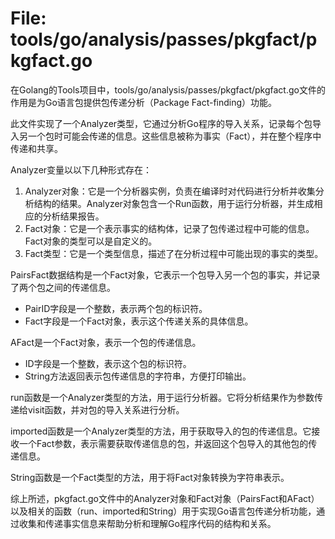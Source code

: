 # File: tools/go/analysis/passes/pkgfact/pkgfact.go

在Golang的Tools项目中，tools/go/analysis/passes/pkgfact/pkgfact.go文件的作用是为Go语言包提供包传递分析（Package Fact-finding）功能。

此文件实现了一个Analyzer类型，它通过分析Go程序的导入关系，记录每个包导入另一个包时可能会传递的信息。这些信息被称为事实（Fact），并在整个程序中传递和共享。

Analyzer变量以以下几种形式存在：

1. Analyzer对象：它是一个分析器实例，负责在编译时对代码进行分析并收集分析结构的结果。Analyzer对象包含一个Run函数，用于运行分析器，并生成相应的分析结果报告。
2. Fact对象：它是一个表示事实的结构体，记录了包传递过程中可能的信息。Fact对象的类型可以是自定义的。
3. Fact类型：它是一个类型信息，描述了在分析过程中可能出现的事实的类型。

PairsFact数据结构是一个Fact对象，它表示一个包导入另一个包的事实，并记录了两个包之间的传递信息。
- PairID字段是一个整数，表示两个包的标识符。
- Fact字段是一个Fact对象，表示这个传递关系的具体信息。

AFact是一个Fact对象，表示一个包的传递信息。
- ID字段是一个整数，表示这个包的标识符。
- String方法返回表示包传递信息的字符串，方便打印输出。

run函数是一个Analyzer类型的方法，用于运行分析器。它将分析结果作为参数传递给visit函数，并对包的导入关系进行分析。

imported函数是一个Analyzer类型的方法，用于获取导入的包的传递信息。它接收一个Fact参数，表示需要获取传递信息的包，并返回这个包导入的其他包的传递信息。

String函数是一个Fact类型的方法，用于将Fact对象转换为字符串表示。

综上所述，pkgfact.go文件中的Analyzer对象和Fact对象（PairsFact和AFact）以及相关的函数（run、imported和String）用于实现Go语言包传递分析功能，通过收集和传递事实信息来帮助分析和理解Go程序代码的结构和关系。


